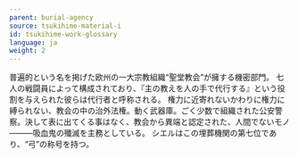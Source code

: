 ```yaml
---
parent: burial-agency
source: tsukihime-material-i
id: tsukihime-work-glossary
language: ja
weight: 2
---
```


普遍的という名を掲げた欧州の一大宗教組織“聖堂教会”が擁する機密部門。
七人の戦闘員によって構成されており、『主の教えを人の手で代行する』という役割を与えられた彼らは代行者と呼称される。
権力に近寄れないかわりに権力に縛られない、教会の中の治外法権。動く武器庫。ごく少数で組織された公安警察。決して表に出てくる事はなく、教会から異端と認定された、人間でないモノ———吸血鬼の殲滅を主務としている。
シエルはこの埋葬機関の第七位であり、“弓”の称号を持つ。
